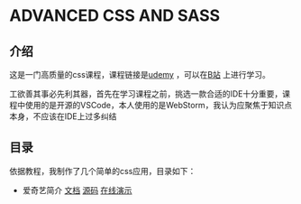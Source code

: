# ADVANCED CSS AND SASS
## 介绍

这是一门高质量的css课程，课程链接是[udemy](https://www.udemy.com/course/advanced-css-and-sass/) ，可以在[B站](https://space.bilibili.com/223905662/channel/detail?cid=108402) 上进行学习。

工欲善其事必先利其器，首先在学习课程之前，挑选一款合适的IDE十分重要，课程中使用的是开源的VSCode，本人使用的是WebStorm，我认为应聚焦于知识点本身，不应该在IDE上过多纠结
## 目录
依据教程，我制作了几个简单的css应用，目录如下：

- 爱奇艺简介 [文档](./docs/IQIYI/README.md) [源码](./iqiyi) [在线演示](https://habsburger.github.io/iqiyi-introduction/)

